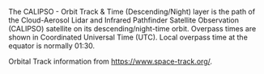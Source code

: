 The CALIPSO - Orbit Track & Time (Descending/Night) layer is the path of the Cloud-Aerosol Lidar and Infrared Pathfinder Satellite Observation (CALIPSO) satellite on its descending/night-time orbit. Overpass times are shown in Coordinated Universal Time (UTC). Local overpass time at the equator is normally 01:30.

Orbital Track information from <https://www.space-track.org/>.
